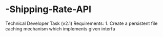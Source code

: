 # -Shipping-Rate-API
Technical Developer Task (v2.1) Requirements: 1. Create a persistent file caching mechanism which implements given interfa
